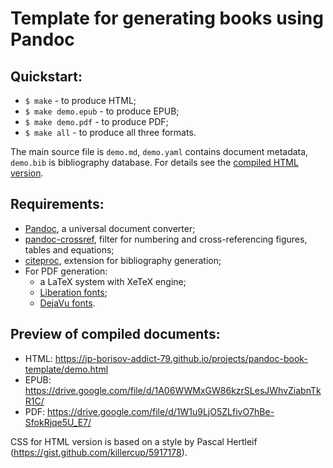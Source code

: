 # Template for generating books using Pandoc

## Quickstart:

- `$ make` - to produce HTML;
- `$ make demo.epub` - to produce EPUB;
- `$ make demo.pdf` - to produce PDF;
- `$ make all` - to produce all three formats.

The main source file is `demo.md`, `demo.yaml` contains document metadata, `demo.bib` is bibliography database. For details see the [compiled HTML version](https://ip-borisov-addict-79.github.io/projects/pandoc-book-template/demo.html).

## Requirements:

- [Pandoc](https://pandoc.org), a universal document converter;
- [pandoc-crossref](https://github.com/lierdakil/pandoc-crossref), filter for numbering and cross-referencing figures, tables and equations;
- [citeproc](https://github.com/jgm/citeproc), extension for bibliography generation;
- For PDF generation:
  - a LaTeX system with XeTeX engine;
  - [Liberation fonts](https://github.com/liberationfonts/liberation-fonts/);
  - [DejaVu fonts](https://dejavu-fonts.github.io/).

## Preview of compiled documents:

- HTML: https://ip-borisov-addict-79.github.io/projects/pandoc-book-template/demo.html
- EPUB: https://drive.google.com/file/d/1A06WWMxGW86kzrSLesJWhvZiabnTkR1C/
- PDF: https://drive.google.com/file/d/1W1u9LjO5ZLfivO7hBe-SfokRjqe5U_E7/

CSS for HTML version is based on a style by Pascal Hertleif (https://gist.github.com/killercup/5917178).

